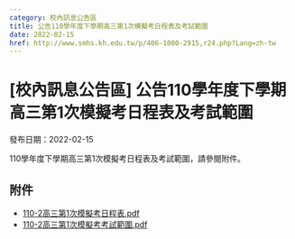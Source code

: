 ```yaml
---
category: 校內訊息公告區
title: 公告110學年度下學期高三第1次模擬考日程表及考試範圍
date: 2022-02-15
href: http://www.smhs.kh.edu.tw/p/406-1000-2915,r24.php?Lang=zh-tw
---
```


# [校內訊息公告區] 公告110學年度下學期高三第1次模擬考日程表及考試範圍

發布日期：2022-02-15

<div><div></div><div>110學年度下學期高三第1次模擬考日程表及考試範圍，請參閱附件。</div></div>

## 附件

- [110-2高三第1次模擬考日程表.pdf](https://www.smhs.kh.edu.tw/var/file/0/1000/attach/5/pta_2627_9456241_12452.pdf)
- [110-2高三第1次模擬考考試範圍.pdf](https://www.smhs.kh.edu.tw/var/file/0/1000/attach/5/pta_2628_8877143_12452.pdf)
